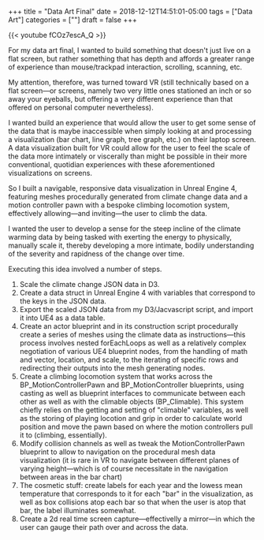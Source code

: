 +++
title = "Data Art Final"
date = 2018-12-12T14:51:01-05:00
tags = ["Data Art"]
categories = [""]
draft = false
+++

{{< youtube fCOz7escA_Q >}}
<br>

For my data art final, I wanted to build something that doesn't just live on a flat screen, but rather something that has depth and affords a greater range of experience than mouse/trackpad interaction, scrolling, scanning, etc. 

My attention, therefore, was turned toward VR (still technically based on a flat screen—or screens, namely two very little ones stationed an inch or so away your eyeballs, but offering a very different experience than that offered on personal computer nevertheless). 

I wanted build an experience that would allow the user to get some sense of the data that is maybe inaccessible when simply looking at and processing a visualization (bar chart, line graph, tree graph, etc.) on their laptop screen. A data visualization built for VR could allow for the user to feel the scale of the data more intimately or viscerally than might be possible in their more conventional, quotidian experiences with these aforementioned visualizations on screens. 

So I built a navigable, responsive data visualization in Unreal Engine 4, featuring meshes procedurally generated from climate change data and a motion controller pawn with a bespoke climbing locomotion system, effectively allowing—and inviting—the user to climb the data.

I wanted the user to develop a sense for the steep incline of the climate warming data by being tasked with exerting the energy to physically, manually scale it, thereby developing a more intimate, bodily understanding of the severity and rapidness of the change over time. 

Executing this idea involved a number of steps. 

1. Scale the climate change JSON data in D3.
2. Create a data struct in Unreal Engine 4 with variables that correspond to the keys in the JSON data.
3. Export the scaled JSON data from my D3/Jacvascript script, and import it into UE4 as a data table.
4. Create an actor blueprint and in its construction script procedurally create a series of meshes using the climate data as instructions—this process involves nested forEachLoops as well as a relatively complex negotiation of various UE4 blueprint nodes, from the handling of math and vector, location, and scale, to the iterating of specific rows and redirecting their outputs into the mesh generating nodes.
5. Create a climbing locomotion system that works across the BP_MotionControllerPawn and BP_MotionController blueprints, using casting as well as blueprint interfaces to communicate between each other as well as with the climable objects (BP_Climable). This system chiefly relies on the getting and setting of "climable" variables, as well as the storing of playing locotion and grip in order to calculate world position and move the pawn based on where the motion controllers pull it to (climbing, essentially).
6. Modify collision channels as well as tweak the MotionControllerPawn blueprint to allow to navigation on the procedural mesh data visualization (it is rare in VR to navigate between different planes of varying height—which is of course necessitate in the navigation between areas in the bar chart)
7. The cosmetic stuff: create labels for each year and the lowess mean temperature that corresponds to it for each "bar" in the visualization, as well as box collisions atop each bar so that when the user is atop that bar, the label illuminates somewhat.
8. Create a 2d real time screen capture—effectivelly a mirror—in which the user can gauge their path over and across the data. 

